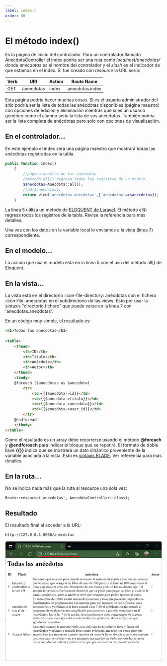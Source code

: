 ```yaml
---
label: index()
order: 90
---
```


# El método index()

Es la página de inicio del controlador. Para un controlador llamado AnecdotaController el index podría ser una ruta como _localhost/anecdotas/_ donde _anecdotas_ es el nombre del controlador y el _slash_ es el indicador de que estamos en el index. Si fue creado con _resource_ la URL sería:

| Verb    | URI | Action  | Route Name |
|---------|-----|---------|------------|
| GET | /anecdotas | index |  anecdotas.index | 

Esta página podría hacer muchas cosas. Si es el usuario administrador del sitio podría ser la lista de todas las anécdotas disponibles (página maestro) con opciones de edición y eliminación mientras que si es un usuario genérico como el alumno sería la lista de sus anécdotas. También podría ser la lista completa de anécdotas pero solo con opciones de visualización.

## En el controlador...

En este ejemplo el index será una página maestro que mostrará todas las anécdotas registradas en la tabla. 

```php #
public function index()
    {
        //página maestro de las anécdotas
        //método all() regresa todos los registros de un modelo.
        $anecdotas=Anecdota::all();
        //dd($anecdotas);
        return view('anecdotas.anecdotas',['anecdotas'=>$anecdotas]);
    }
```

La línea 5 utiliza un método de [ELOQUENT de Laravel](https://laravel.com/docs/9.x/eloquent). El método all() regresa todos los registros de la tabla. Revise la referencia para más detalles.

Una vez con los datos en la variable local lo enviamos a la vista (línea 7) correspondiente. 

## En el modelo...

La acción que usa el modelo está en la línea 5 con el uso del método all() de Eloquent.

## En la vista...

La vista está en el directorio :icon-file-directory: anécdotas con el fichero :icon-file: anecdotas en el subdirectorio de las views. Esto por usar la sintaxis "directorio.fichero" que puede verse en la línea 7 con 'anecdotas.anecdotas'.

En un código muy simple, el resultado es:

```html #
<h1>Todas las anécdotas</h1>

<table>
    <thead>
        <th>ID</th>
        <th>Titulo</th>
        <th>Anécdota</th>
        <th>Autor</th>
    </thead>
    <tbody>
    @foreach ($anecdotas as $anecdota)
        <tr>
            <td>{{$anecdota->id}}</td>
            <td>{{$anecdota->titulo}}</td>
            <td>{{$anecdota->anecdota}}</td>
            <td>{{$anecdota->user_id}}</td>
        </tr>
    @endforeach
    </tbody>
</table>
```

Como el resultado es un array debe recorrerse usando el método **@foreach** y **@endforeach** para indicar el bloque que se repetirá. El formato de doble llave **{{}}** indica que se mostrará un dato dinámico proveniente de la variable asociada a la vista. Esto es [sintaxis BLADE](https://laravel.com/docs/9.x/blade#main-content). Ver referencia para más detalles.

## En la ruta...

No se indica nada más que la ruta al resource una sola vez:

```
Route::resource('anecdotas', AnecdotaController::class);
```

## Resultado 

El resultado final al acceder a la URL: 

```
http://127.0.0.1:8000/anecdotas
```

![Vista del index de Anécdotas](../img/crud/vistaIndexAnecdotas.png)